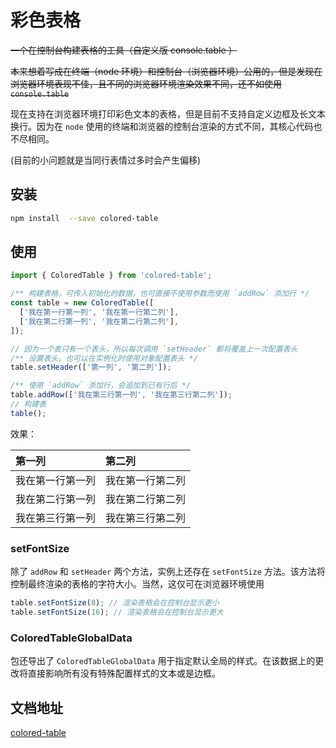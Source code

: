 # 彩色表格

~~一个在控制台构建表格的工具（自定义版 console.table ）~~

~~本来想着写成在终端（node 环境）和控制台（浏览器环境）公用的，但是发现在浏览器环境表现不佳，且不同的浏览器环境渲染效果不同，还不如使用 `console.table`~~

现在支持在浏览器环境打印彩色文本的表格，但是目前不支持自定义边框及长文本换行。因为在 `node` 使用的终端和浏览器的控制台渲染的方式不同，其核心代码也不尽相同。

(目前的小问题就是当同行表情过多时会产生偏移)

## 安装

```bash
npm install  --save colored-table
```

## 使用

```ts
import { ColoredTable } from 'colored-table';

/** 构建表格，可传入初始化的数据，也可直接不使用参数而使用 `addRow` 添加行 */
const table = new ColoredTable([
  ['我在第一行第一列', '我在第一行第二列'],
  ['我在第二行第一列', '我在第二行第二列'],
]);

// 因为一个表只有一个表头，所以每次调用 `setHeader` 都将覆盖上一次配置表头
/** 设置表头，也可以在实例化时使用对象配置表头 */
table.setHeader(['第一列', '第二列']);

/** 使用 `addRow` 添加行，会追加到已有行后 */
table.addRow(['我在第三行第一列', '我在第三行第二列']);
// 构建表
table();
```

效果：

| 第一列           | 第二列           |
| :--------------- | :--------------- |
| 我在第一行第一列 | 我在第一行第二列 |
| 我在第二行第一列 | 我在第二行第二列 |
| 我在第三行第一列 | 我在第三行第二列 |

### setFontSize

除了 `addRow` 和 `setHeader` 两个方法，实例上还存在 `setFontSize` 方法。该方法将控制最终渲染的表格的字符大小。当然，这仅可在浏览器环境使用

```ts
table.setFontSize(8); // 渲染表格会在控制台显示更小
table.setFontSize(16); // 渲染表格会在控制台显示更大
```

### ColoredTableGlobalData

包还导出了 `ColoredTableGlobalData` 用于指定默认全局的样式。在该数据上的更改将直接影响所有没有特殊配置样式的文本或是边框。

## 文档地址

[colored-table](https://earthnut.dev/colored-table)
